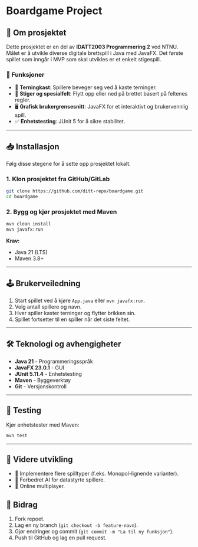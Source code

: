 # Boardgame Project

## 📌 Om prosjektet

Dette prosjektet er en del av **IDATT2003 Programmering 2** ved NTNU. Målet er å utvikle diverse digitale
brettspill i Java med JavaFX. Det første spillet som inngår i MVP som skal utvikles er et enkelt stigespill. 

### 🎯 Funksjoner

- 🎲 **Terningkast**: Spillere beveger seg ved å kaste terninger.
- 🔼 **Stiger og spesialfelt**: Flytt opp eller ned på brettet basert på feltenes regler.
- 🖥️ **Grafisk brukergrensesnitt**: JavaFX for et interaktivt og brukervennlig spill.
- ✅ **Enhetstesting**: JUnit 5 for å sikre stabilitet.

---

## 📥 Installasjon

Følg disse stegene for å sette opp prosjektet lokalt.

### **1. Klon prosjektet fra GitHub/GitLab**

```sh
git clone https://github.com/ditt-repo/boardgame.git
cd boardgame
```

### **2. Bygg og kjør prosjektet med Maven**

```sh
mvn clean install
mvn javafx:run
```

**Krav:**

- Java 21 (LTS)
- Maven 3.8+

---

## 🕹️ Brukerveiledning

1. Start spillet ved å kjøre `App.java` eller `mvn javafx:run`.
2. Velg antall spillere og navn.
3. Hver spiller kaster terninger og flytter brikken sin.
4. Spillet fortsetter til en spiller når det siste feltet.

---

## 🛠️ Teknologi og avhengigheter

- **Java 21** - Programmeringsspråk
- **JavaFX 23.0.1** - GUI
- **JUnit 5.11.4** - Enhetstesting
- **Maven** - Byggeverktøy
- **Git** - Versjonskontroll

---

## 🧪 Testing

Kjør enhetstester med Maven:

```sh
mvn test
```

---

## 📖 Videre utvikling

- 🔹 Implementere flere spilltyper (f.eks. Monopol-lignende varianter).
- 🔹 Forbedret AI for datastyrte spillere.
- 🔹 Online multiplayer.

## 📝 Bidrag

1. Fork repoet.
2. Lag en ny branch (`git checkout -b feature-navn`).
3. Gjør endringer og commit (`git commit -m "La til ny funksjon"`).
4. Push til GitHub og lag en pull request.

